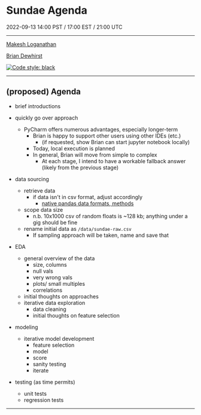 # Sundae Agenda 
2022-09-13 14:00 PST / 17:00 EST / 21:00 UTC
***
[Makesh Loganathan](https://www.linkedin.com/in/makesh-loganathan/)

[Brian Dewhirst](https://www.linkedin.com/in/brian-dewhirst-phd/)

[![Code style: black](https://img.shields.io/badge/code%20style-black-000000.svg)](https://github.com/psf/black)
****
## (proposed) Agenda
* brief introductions
* quickly go over approach
  * PyCharm offers numerous advantages, especially longer-term
    * Brian is happy to support other users using other IDEs (etc.)
      * (if requested, show Brian can start jupyter notebook locally)
    * Today, local execution is planned
    * In general, Brian will move from simple to complex
      * At each stage, I intend to have a workable fallback answer (likely from the previous stage)

* data sourcing
  * retrieve data
    * if data isn't in csv format, adjust accordingly
      * [native pandas data formats, methods](https://pandas.pydata.org/pandas-docs/stable/user_guide/io.html)
  * scope data size
    * n.b. 10x1000 csv of random floats is ~128 kb; anything under a gig should be fine
  * rename initial data as `/data/sundae-raw.csv`
    * If sampling approach will be taken, name and save that

* EDA
  * general overview of the data
    * size, columns
    * null vals
    * very wrong vals
    * plots/ small multiples
    * correlations
  * initial thoughts on approaches
  * iterative data exploration
    * data cleaning
    * initial thoughts on feature selection

* modeling
  * iterative model development
    * feature selection
    * model
    * score
    * sanity testing
    * iterate

* testing (as time permits)
  * unit tests
  * regression tests

***
